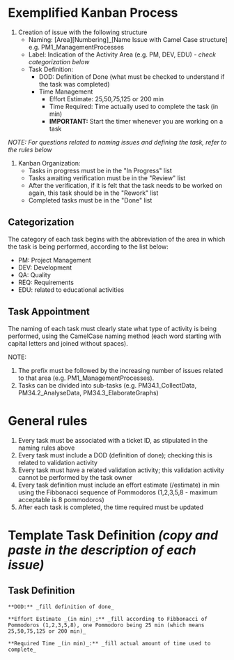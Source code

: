 # Exemplified Kanban Process

1. Creation of issue with the following structure
   - Naming: [Area][Numbering]\_[Name Issue with Camel Case structure] e.g. PM1_ManagementProcesses
   - Label: Indication of the Activity Area (e.g. PM, DEV, EDU) _- check categorization below_
   - Task Definition:
     - DOD: Definition of Done (what must be checked to understand if the task was completed)
     - Time Management
       - Effort Estimate: 25,50,75,125 or 200 min
       - Time Required: Time actually used to complete the task (in min)
       - **IMPORTANT:** Start the timer whenever you are working on a task

_NOTE: For questions related to naming issues and defining the task, refer to the rules below_

1. Kanban Organization:
   - Tasks in progress must be in the "In Progress" list
   - Tasks awaiting verification must be in the "Review" list
   - After the verification, if it is felt that the task needs to be worked on again, this task should be in the "Rework" list
   - Completed tasks must be in the "Done" list

## Categorization

The category of each task begins with the abbreviation of the area in which the task is being performed, according to the list below:

- PM: Project Management
- DEV: Development
- QA: Quality
- REQ: Requirements
- EDU: related to educational activities

## Task Appointment

The naming of each task must clearly state what type of activity is being performed, using the CamelCase naming method (each word starting with capital letters and joined without spaces).

NOTE:

1. The prefix must be followed by the increasing number of issues related to that area (e.g. PM1_ManagementProcesses).
2. Tasks can be divided into sub-tasks (e.g. PM34.1_CollectData, PM34.2_AnalyseData, PM34.3_ElaborateGraphs)

# General rules

1. Every task must be associated with a ticket ID, as stipulated in the naming rules above
2. Every task must include a DOD (definition of done); checking this is related to validation activity
3. Every task must have a related validation activity; this validation activity cannot be performed by the task owner
4. Every task definition must include an effort estimate (/estimate) in min using the Fibbonacci sequence of Pommodoros (1,2,3,5,8 - maximum acceptable is 8 pommodoros)
5. After each task is completed, the time required must be updated

# Template Task Definition _(copy and paste in the description of each issue)_

## Task Definition

```
**DOD:** _fill definition of done_

**Effort Estimate _(in min)_:** _fill according to Fibbonacci of Pommodoros (1,2,3,5,8), one Pommodoro being 25 min (which means 25,50,75,125 or 200 min)_

**Required Time _(in min)_:** _fill actual amount of time used to complete_
```